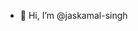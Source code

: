 - 👋 Hi, I’m @jaskamal-singh


<!---
jaskamal-singh/jaskamal-singh is a ✨ special ✨ repository because its `README.md` (this file) appears on your GitHub profile.
You can click the Preview link to take a look at your changes.
--->
